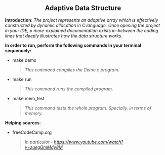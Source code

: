 <h2 align="center"> Adaptive Data Structure </h2>

**Introduction:**
    _The project represents an adaptive array which is effectively constructed by dynamic allocation in C language._
    _Once opening the project in your IDE, a more-explained documentation exists in-between the coding lines that deeply illustrates how the data structure works._ 
    
**In order to run, perform the following commands in your terminal sequencely:**
  * make demo
  
      >_This command compiles the Demo.c program._
      
  * make run
  
     >_This command runs the compiled program._
     
  * make mem_test
  
     >_This command tests the whole program. Specially, in terms of memory._
     
**Helping sources**:
  * freeCodeCamp.org
     >_In particular - https://www.youtube.com/watch?v=zuegQmMdy8M_
  
  

